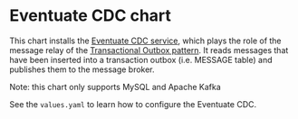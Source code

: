 # Eventuate CDC chart

This chart installs the [Eventuate CDC service](https://eventuate.io/docs/manual/eventuate-tram/latest/cdc-configuration.html#cdc-configuration), which plays the role of the message relay of the [Transactional Outbox pattern](https://microservices.io/patterns/data/transactional-outbox.html).
It reads messages that have been inserted into a transaction outbox (i.e. MESSAGE table) and publishes them to the message broker.

Note: this chart only supports MySQL and Apache Kafka

See the `values.yaml` to learn how to configure the Eventuate CDC.

